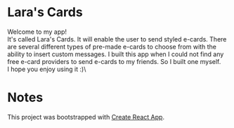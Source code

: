 # Lara's Cards

Welcome to my app!\
It's called Lara's Cards. It will enable the user to send styled e-cards. There are several different types of pre-made e-cards to choose from with the ability to insert custom messages.
I built this app when I could not find any free e-card providers to send e-cards to my friends. So I built one myself.\
I hope you enjoy using it :)\

# Notes

This project was bootstrapped with [Create React App](https://github.com/facebook/create-react-app).
